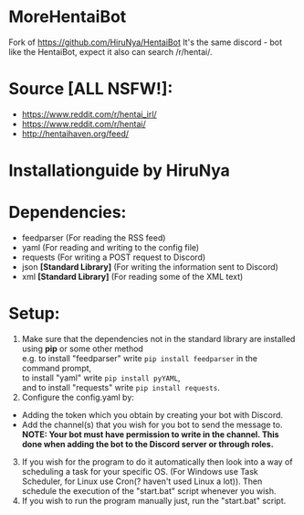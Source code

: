 # MoreHentaiBot
Fork of https://github.com/HiruNya/HentaiBot
It's the same discord - bot like the HentaiBot, expect it also can search /r/hentai/.

# Source \[ALL NSFW!]:
- https://www.reddit.com/r/hentai_irl/
- https://www.reddit.com/r/hentai/
- http://hentaihaven.org/feed/

# Installationguide by HiruNya
# Dependencies:
- feedparser  (For reading the RSS feed)
- yaml  (For reading and writing to the config file)
- requests  (For writing a POST request to Discord)
- json <b>\[Standard Library]</b>  (For writing the information sent to Discord)
- xml <b>\[Standard Library]</b>  (For reading some of the XML text)

# Setup:
1. Make sure that the dependencies not in the standard library are installed using <b>pip</b> or some other method<br>
e.g. to install "feedparser" write ```pip install feedparser``` in the command prompt,<br>
  to install "yaml" write ```pip install pyYAML```,<br>
  and to install "requests" write ```pip install requests```.
2. Configure the config.yaml by:
  - Adding the token which you obtain by creating your bot with Discord.
  - Add the channel(s) that you wish for you bot to send the message to.
    <b>NOTE: Your bot must have permission to write in the channel. This done when adding the bot to the Discord server or through roles.</b>
3. If you wish for the program to do it automatically then look into a way of scheduling a task for your specific OS. (For Windows use Task Scheduler, for Linux use Cron(? haven't used Linux a lot)). Then schedule the execution of the "start.bat" script whenever you wish.
4. If you wish to run the program manually just, run the "start.bat" script.
